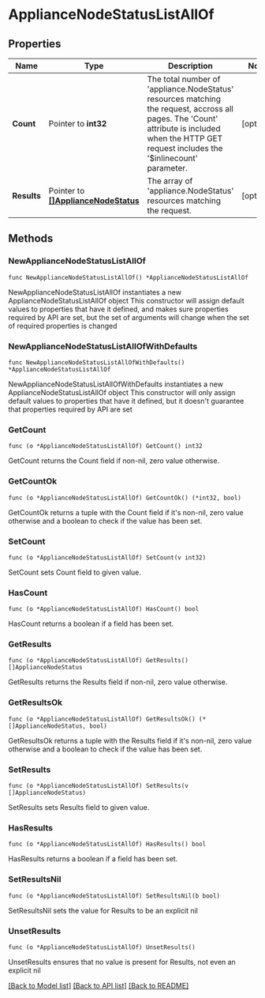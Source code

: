 # ApplianceNodeStatusListAllOf

## Properties

Name | Type | Description | Notes
------------ | ------------- | ------------- | -------------
**Count** | Pointer to **int32** | The total number of &#39;appliance.NodeStatus&#39; resources matching the request, accross all pages. The &#39;Count&#39; attribute is included when the HTTP GET request includes the &#39;$inlinecount&#39; parameter. | [optional] 
**Results** | Pointer to [**[]ApplianceNodeStatus**](appliance.NodeStatus.md) | The array of &#39;appliance.NodeStatus&#39; resources matching the request. | [optional] 

## Methods

### NewApplianceNodeStatusListAllOf

`func NewApplianceNodeStatusListAllOf() *ApplianceNodeStatusListAllOf`

NewApplianceNodeStatusListAllOf instantiates a new ApplianceNodeStatusListAllOf object
This constructor will assign default values to properties that have it defined,
and makes sure properties required by API are set, but the set of arguments
will change when the set of required properties is changed

### NewApplianceNodeStatusListAllOfWithDefaults

`func NewApplianceNodeStatusListAllOfWithDefaults() *ApplianceNodeStatusListAllOf`

NewApplianceNodeStatusListAllOfWithDefaults instantiates a new ApplianceNodeStatusListAllOf object
This constructor will only assign default values to properties that have it defined,
but it doesn't guarantee that properties required by API are set

### GetCount

`func (o *ApplianceNodeStatusListAllOf) GetCount() int32`

GetCount returns the Count field if non-nil, zero value otherwise.

### GetCountOk

`func (o *ApplianceNodeStatusListAllOf) GetCountOk() (*int32, bool)`

GetCountOk returns a tuple with the Count field if it's non-nil, zero value otherwise
and a boolean to check if the value has been set.

### SetCount

`func (o *ApplianceNodeStatusListAllOf) SetCount(v int32)`

SetCount sets Count field to given value.

### HasCount

`func (o *ApplianceNodeStatusListAllOf) HasCount() bool`

HasCount returns a boolean if a field has been set.

### GetResults

`func (o *ApplianceNodeStatusListAllOf) GetResults() []ApplianceNodeStatus`

GetResults returns the Results field if non-nil, zero value otherwise.

### GetResultsOk

`func (o *ApplianceNodeStatusListAllOf) GetResultsOk() (*[]ApplianceNodeStatus, bool)`

GetResultsOk returns a tuple with the Results field if it's non-nil, zero value otherwise
and a boolean to check if the value has been set.

### SetResults

`func (o *ApplianceNodeStatusListAllOf) SetResults(v []ApplianceNodeStatus)`

SetResults sets Results field to given value.

### HasResults

`func (o *ApplianceNodeStatusListAllOf) HasResults() bool`

HasResults returns a boolean if a field has been set.

### SetResultsNil

`func (o *ApplianceNodeStatusListAllOf) SetResultsNil(b bool)`

 SetResultsNil sets the value for Results to be an explicit nil

### UnsetResults
`func (o *ApplianceNodeStatusListAllOf) UnsetResults()`

UnsetResults ensures that no value is present for Results, not even an explicit nil

[[Back to Model list]](../README.md#documentation-for-models) [[Back to API list]](../README.md#documentation-for-api-endpoints) [[Back to README]](../README.md)


